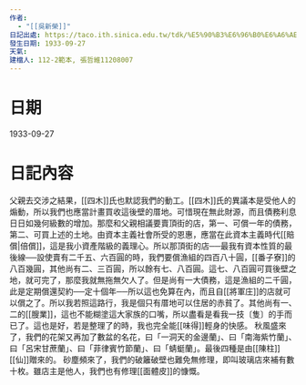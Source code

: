 ```yaml
---
作者:
  - "[[吳新榮]]"
日記出處: https://taco.ith.sinica.edu.tw/tdk/%E5%90%B3%E6%96%B0%E6%A6%AE%E6%97%A5%E8%A8%98/1933-09-27
發生日期: 1933-09-27
天氣: 
建檔人: 112-2範本, 張哲維11208007
---
```


# 日期
1933-09-27
# 日記內容

父親去交涉之結果，[[四木]]氏也默認我們的動工。[[四木]]氏的異議本是受他人的煽動，所以我們也應當計畫買收這後壁的厝地。可惜現在無此財源，而且債務利息日日如幾何級數的增加。那麼和父親相議要賣頂街的店，第一、可償一年的債務，第二、可買上述的土地。由資本主義社會所受的恩惠，應當在此資本主義時代[[賠償|倍償]]，這是我小資產階級的義理心。所以那頂街的店──最我有資本性質的最後線──設使賣有二千五、六百圓的時，我們要償漁組的四百八十圓，[[番子寮]]的八百幾圓，其他尚有二、三百圓，所以餘有七、八百圓。這七、八百圓可買後壁之地，就可完了，那麼我就無拖無欠人了。但是尚有一大債務，這是漁組的二千圓，此是定期償還契約──定十個年──所以這也免算在內，而且自[[將軍庄]]的店就可以償之了。所以我若照這路行，我是個只有厝地可以住居的赤貧了。其他尚有一、二的[[膄業]]，這也不能糊塗這大家族的口嘴，所以盡看是看我一技〔隻〕的手而已了。這也是好，若是整理了的時，我也完全能[[味得]]輕身的快感。 秋風盛來了，我們的花架又再加了數盆的名花，曰「一洞天的金邊蘭」、曰「南海紫竹蘭」、曰「呂宋甘蔗蘭」、曰「菲律賓竹節蘭」、曰「蜻蜓蘭」。最後四種是由[[陳柱]][[仙]]贈來的。 砂塵頻來了，我們的破籬破壁也難免無修理，即叫玻璃店來補有數十枚。雖店主是他人，我們也有修理[[面體皮]]的慷慨。